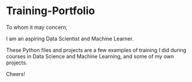 # Training-Portfolio
To whom it may concern, 

I am an aspiring Data Scientist and Machine Learner. 

These Python files and projects are a few examples of training I did during courses in Data Science and Machine Learning, and some of my own projects.

Cheers!
